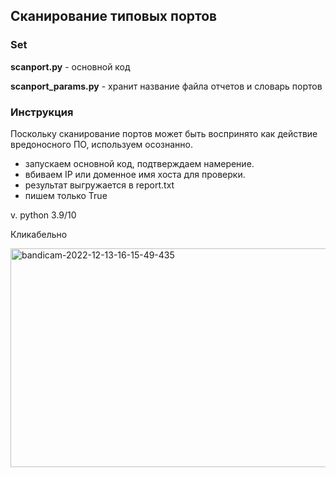 ## Сканирование типовых портов

### Set

**scanport.py** - основной код

**scanport_params.py** - хранит название файла отчетов и словарь портов

### Инструкция
Поскольку сканирование портов может быть воспринято как действие вредоносного ПО,
используем осознанно. 

- запускаем основной код, подтверждаем намерение. 
- вбиваем IP или доменное имя хоста для проверки. 
- результат выгружается в report.txt
- пишем только True 

v. python 3.9/10

Кликабельно

<img alt="bandicam-2022-12-13-16-15-49-435" height="350" src="https://user-images.githubusercontent.com/111141693/207330370-13e360e7-a606-469d-8b1a-5247213f0f08.gif" width="600"/>

